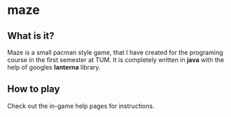 # maze

## What is it?

Maze is a small pacman style game, that I have created for the programing course in the first semester at TUM. It is completely written in **java** with the help of googles **lanterna** library.

## How to play

Check out the in-game help pages for instructions.
